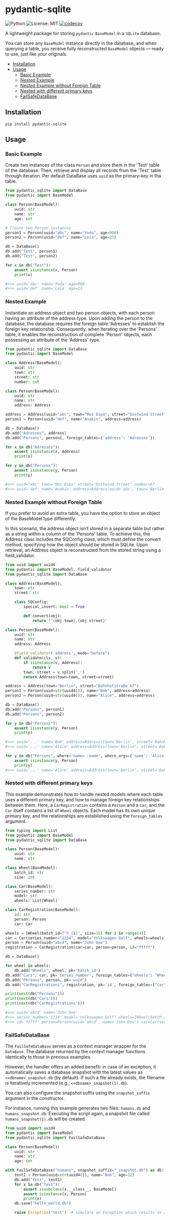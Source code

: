 # pydantic-sqlite  <!-- omit in toc -->

![Python](https://img.shields.io/badge/python-3.8%20|%203.9%20|%203.10%20|%203.11%20|%203.12%20|%203.13-blue?logo=python&logoColor=white)
![License: MIT](https://img.shields.io/badge/License-MIT-brightgreen.svg)
[![codecov](https://codecov.io/gh/Phil997/pydantic-sqlite/branch/main/graph/badge.svg)](https://codecov.io/gh/Phil997/pydantic-sqlite)


A lightweight package for storing `pydantic` `BaseModel` in a `SQLite` database.

You can store any `BaseModel` instance directly in the database, and when querying a table, you receive fully reconstructed `BaseModel` objects — ready to use, just like your originals.

- [Installation](#installation)
- [Usage](#usage)
  - [Basic Example](#basic-example)
  - [Nested Example](#nested-example)
  - [Nested Example without Foreign Table](#nested-example-without-foreign-table)
  - [Nested with different primary keys](#nested-with-different-primary-keys)
  - [FailSafeDataBase](#failsafedatabase)

## Installation

```
pip install pydantic-sqlite
```

## Usage

### Basic Example
Create two instances of the class `Person` and store them in the 'Test' table of the database. Then, retrieve and display all records from the 'Test' table through iteration. Per default DataBase uses `uuid` as the primary-key in tha table.

```python
from pydantic_sqlite import DataBase
from pydantic import BaseModel

class Person(BaseModel):
    uuid: str
    name: str
    age: int

# Create two Person instances
person1 = Person(uuid="abc", name="Yoda", age=900)
person2 = Person(uuid="def", name="Leia", age=23)

db = DataBase()
db.add("Test", person1)
db.add("Test", person2)

for x in db("Test"):
    assert isinstance(x, Person)
    print(x)

#>>> uuid='abc' name='Yoda' age=900
#>>> uuid='def' name='Leia' age=23
```

### Nested Example

Instantiate an address object and two person objects, with each person having an attribute of the address type. Upon adding the person to the database, the database requires the foreign table 'Adresses' to establish the foreign key relationship. Consequently, when iterating over the 'Persons' table, it enables the reconstruction of complete 'Person' objects, each possessing an attribute of the 'Address' type.

```python
from pydantic_sqlite import DataBase
from pydantic import BaseModel

class Address(BaseModel):
    uuid: str
    town: str
    street: str
    number: int

class Person(BaseModel):
    uuid: str
    name: str
    address: Address

address = Address(uuid="abc", town="Mos Espa", street="Dustwind Street", number=67)
person1 = Person(uuid="def", name="Anakin", address=address)

db = DataBase()
db.add("Adresses", address)
db.add("Persons", person1, foreign_tables={'address': 'Adresses'})

for x in db("Adresses"):
    assert isinstance(x, Address)
    print(x)

for y in db("Persons"):
    assert isinstance(y, Person)
    print(y)

#>>> uuid='abc' town='Mos Espa' street='Dustwind Street' number=67
#>>> uuid='def' name='Anakin' address=Address(uuid='abc', town='Berlin', street='Dustwind Street', number=67)
```

### Nested Example without Foreign Table
If you prefer to avoid an extra table, you have the option to store an object of the BaseModel type differently.

In this scenario, the address object isn't stored in a separate table but rather as a string within a column of the 'Persons' table. To achieve this, the Address class includes the SQConfig class, which must define the convert method, specifying how the object should be stored in SQLite. Upon retrieval, an Address object is reconstructed from the stored string using a field_validator.

```python
from uuid import uuid4
from pydantic import BaseModel, field_validator
from pydantic_sqlite import DataBase

class Address(BaseModel):
    town: str
    street: str

    class SQConfig:
        special_insert: bool = True

        def convert(obj):
            return f"{obj.town},{obj.street}"

class Person(BaseModel):
    uuid: str
    name: str
    address: Address

    @field_validator('address', mode="before")
    def validate(cls, v):
        if isinstance(v, Address):
            return v
        town, street = v.split(',')
        return Address(town=town, street=street)

address = Address(town="Berlin", street="Bahnhofstraße 67")
person1 = Person(uuid=str(uuid4()), name="Bob", address=address)
person2 = Person(uuid=str(uuid4()), name="Alice", address=address)

db = DataBase()
db.add("Persons", person1)
db.add("Persons", person2)

for y in db("Persons"):
    assert isinstance(y, Person)
    print(y)

#>>> uuid='...' name='Bob' address=Address(town='Berlin', street='Bahnhofstraße 67')
#>>> uuid='...' name='Alice' address=Address(town='Berlin', street='Bahnhofstraße 67')

for y in db("Persons", where='name= :name', where_args={'name': 'Alice'}):
    assert isinstance(y, Person)
    print(y)
#>>> uuid='...' name='Alice' address=Address(town='Berlin', street='Bahnhofstraße 67')
```

### Nested with different primary keys

This example demonstrates how to handle nested models where each table uses a different primary key, and how to manage foreign key relationships between them. Here, a `CarRegistration` contains a `Person` and a `Car`, and the `Car` itself contains a list of `Wheel` objects. Each model has its own unique primary key, and the relationships are established using the `foreign_tables` argument.

```python
from typing import List
from pydantic import BaseModel
from pydantic_sqlite import DataBase

class Person(BaseModel):
    uuid: str
    name: str

class Wheel(BaseModel):
    batch_id: str
    size: int

class Car(BaseModel):
    series_number: str
    model: str
    wheels: List[Wheel]

class CarRegistration(BaseModel):
    id: str
    person: Person
    car: Car

wheels = [Wheel(batch_id=f"P_{i}", size=16) for i in range(4)]
car = Car(series_number="1234", model="Volkswagen Golf", wheels=wheels)
person = Person(uuid="abcd", name="John Doe")
registration = CarRegistration(car=car, person=person, id="fffff")

db = DataBase()

for wheel in wheels:
    db.add("Wheels", wheel, pk='batch_id')
db.add("Cars", car, pk='series_number', foreign_tables={"wheels": "Wheels"})
db.add("Persons", person, pk='uuid')
db.add("CarRegistrations", registration, pk='id', foreign_tables={"car": "Cars", "person": "Persons"})

print(next(db("Persons")))
print(next(db("Cars")))
print(next(db("CarRegistrations")))

#>>> uuid='abcd' name='John Doe'
#>>> series_number='1234' model='Volkswagen Golf' wheels=[Wheel(batch_id='P_0', size=16), Wheel(batch_id='P_1', size=16), Wheel(batch_id='P_2', size=16), Wheel(batch_id='P_3', size=16)]
#>>> id='fffff' person=Person(uuid='abcd', name='John Doe') car=Car(series_number='1234', model='Volkswagen Golf', wheels=[Wheel(batch_id='P_0', size=16), Wheel(batch_id='P_1', size=16), Wheel(batch_id='P_2', size=16), Wheel(batch_id='P_3', size=16)])

```

### FailSafeDataBase
The `FailSafeDataBase` serves as a context manager wrapper for the `DataBase`. The database returned by the context manager functions identically to those in previous examples.

However, the handler offers an added benefit: in case of an exception, it automatically saves a database snapshot with the latest values as `<<dbname>_snapshot.db` (by default). If such a file already exists, the filename is iteratively incremented (e.g., `<<dbname>_snapshot(1).db`).

You can also configure the snapshot suffix using the `snapshot_suffix` argument in the constructor.

For instance, running this example generates two files: `humans.db` and `humans_snapshot.db`. Executing the script again, a snapshot file called `humans_snapshot(1).db` will be created.

```python
from uuid import uuid4
from pydantic import BaseModel
from pydantic_sqlite import FailSafeDataBase

class Person(BaseModel):
    uuid: str
    name: str
    age: int

with FailSafeDataBase("humans", snapshot_suffix="_snapshot.db") as db:
    test1 = Person(uuid=str(uuid4()), name="Bob", age=12)
    db.add("Test", test1)
    for x in db("Test"):
        assert issubclass(x.__class__, BaseModel)
        assert isinstance(x, Person)
        print(x)
    db.save("hello_world.db")

    raise Exception("test")  # simulate an Exception which results in a new snapshot file
```